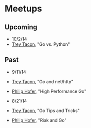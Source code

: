 Meetups
=======

## Upcoming

 - 10/2/14
  - [Trey Tacon](http://github.com/ttacon), "Go vs. Python"


 ## Past

 - 9/11/14
  - [Trey Tacon](http://github.com/ttacon), "Go and net/http"
  - [Philip Hofer](http://github.com/philhofer), "High Performance Go"

 - 8/21/14
  - [Trey Tacon](http://github.com/ttacon), "Go Tips and Tricks"
  - [Philip Hofer](http://github.com/philhofer), "Riak and Go"

